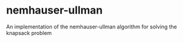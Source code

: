 # nemhauser-ullman
An implementation of the nemhauser-ullman algorithm for solving the knapsack problem
